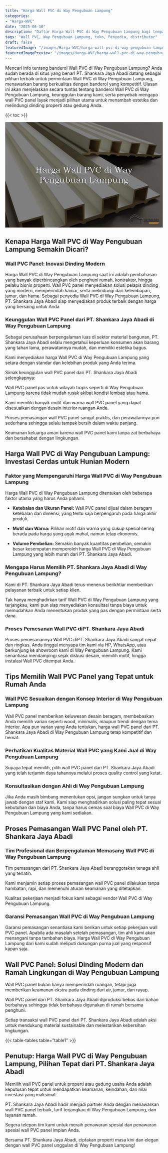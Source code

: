 ```yaml
---
title: "Harga Wall PVC di Way Pengubuan Lampung"
categories:
- "Harga-WVC"
date: "2025-06-10"
description: "Daftar Harga Wall PVC di Way Pengubuan Lampung bagi tempat tinggal, perkantoran, dan gerai. Panel unggulan, variasi motif, warna modern, dengan servis instalasi oleh teknisi ahli serta kepastian resmi!|Jasa penyediaan Wall PVC di Way Pengubuan Lampung bagi keperluan rumah, office, atau ritel, beserta material berkualitas dan penempatan oleh teknisi profesional dan kepastian resmi.|Alternatif Wall PVC di Way Pengubuan Lampung yang terbukti untuk hunian, perkantoran, serta gerai, bersama panel terbaik dan instalasi ditangani oleh tim ahli serta garansi resmi.|Penyediaan Wall PVC di Way Pengubuan Lampung bagi rumah, perkantoran, serta gerai, beserta material berkualitas dan pemasangan oleh tenaga ahli ahli, disertai beserta jaminan resmi.}"
tags: "Wall PVC, Way Pengubuan Lampung, toko, Penyedia, distributor"
draft: false
featuredImage: "/images/Harga-WVC/harga-wall-pvc-di-way-pengubuan-lampung.png"
featuredImagePreview: "/images/Harga-WVC/harga-wall-pvc-di-way-pengubuan-lampung.png"
---
```


Mencari info tentang banderol Wall PVC di Way Pengubuan Lampung? Anda sudah berada di situs yang benar! PT. Shankara Jaya Abadi datang sebagai pilihan terbaik untuk permintaan Wall PVC di Way Pengubuan Lampung, menawarkan barang berkualitas dengan banderol yang kompetitif. Ulasan ini akan menjelaskan secara tuntas tentang banderol Wall PVC di Way Pengubuan Lampung, keunggulan barang kami, serta penyebab mengapa wall PVC panel layak menjadi pilihan utama untuk menambah estetika dan melindungi dinding properti atau gedung Anda.

{{< toc >}}

![Harga Wall PVC di Way Pengubuan Lampung](/images/Harga-WVC/Harga-Wall-PVC-di-Way-Pengubuan-Lampung.png)

## Kenapa Harga Wall PVC di Way Pengubuan Lampung Semakin Dicari?

### Wall PVC Panel: Inovasi Dinding Modern

Harga Wall PVC di Way Pengubuan Lampung saat ini adalah pembahasan yang banyak diperbincangkan oleh penghuni rumah, kontraktor, hingga pelaku bisnis properti. Wall PVC panel menyediakan solusi pelapis dinding yang modern, memperindah kamar, serta melindungi dari kelembapan, jamur, dan hama. Sebagai penyedia Wall PVC di Way Pengubuan Lampung, PT. Shankara Jaya Abadi siap menyediakan produk terbaik dengan harga yang bersaing untuk Anda

### Keunggulan Wall PVC Panel dari PT. Shankara Jaya Abadi di Way Pengubuan Lampung

Sebagai perusahaan berpengalaman luas di sektor material bangunan, PT. Shankara Jaya Abadi selalu mengetahui keperluan konsumen akan barang yang tahan lama, perawatannya mudah, dan memiliki estetika bagus.

Kami menyediakan harga Wall PVC di Way Pengubuan Lampung yang setara dengan standar dan kelebihan produk yang Anda terima.

Simak keunggulan wall PVC panel dari PT. Shankara Jaya Abadi selengkapnya:

Wall PVC panel pas untuk wilayah tropis seperti di Way Pengubuan Lampung karena tidak mudah rusak akibat kondisi lembap atau hama.

Kami memiliki banyak motif dan warna wall PVC panel yang dapat disesuaikan dengan desain interior ruangan Anda.

Proses pemasangan wall PVC panel sangat praktis, dan perawatannya pun sederhana sehingga selalu tampak bersih dalam waktu panjang.

Keamanan keluarga aman karena wall PVC panel kami tanpa zat berbahaya dan bersahabat dengan lingkungan.

## Harga Wall PVC di Way Pengubuan Lampung: Investasi Cerdas untuk Hunian Modern

### Faktor yang Mempengaruhi Harga Wall PVC di Way Pengubuan Lampung

Harga Wall PVC di Way Pengubuan Lampung ditentukan oleh beberapa faktor utama yang harus Anda pahami.

- **Ketebalan dan Ukuran Panel:** Wall PVC panel dijual dalam beragam ketebalan dan dimensi, yang tentu saja berpengaruh pada harga akhir produk.

- **Motif dan Warna:** Pilihan motif dan warna yang cukup spesial sering berada pada harga yang agak mahal, namun tetap ekonomis.

- **Volume Pembelian:** Semakin banyak kuantitas pembelian, semakin besar kesempatan memperoleh harga Wall PVC di Way Pengubuan Lampung yang lebih murah dari PT. Shankara Jaya Abadi.

### Mengapa Harus Memilih PT. Shankara Jaya Abadi di Way Pengubuan Lampung?

Kami di PT. Shankara Jaya Abadi terus-menerus berikhtiar memberikan pelayanan terbaik untuk setiap klien.

Tak hanya menghadirkan tarif Wall PVC di Way Pengubuan Lampung yang terjangkau, kami pun siap menyediakan konsultasi tanpa biaya untuk memudahkan Anda menentukan produk yang pas dengan permintaan serta dana.

### Proses Pemesanan Wall PVC diPT. Shankara Jaya Abadi

Proses pemesanannya Wall PVC diPT. Shankara Jaya Abadi sangat cepat dan ringkas. Anda tinggal menyapa tim kami via HP, WhatsApp, atau berkunjung ke showroom kami di Way Pengubuan Lampung. Kami senantiasa mendampingi sejak diskusi desain, memilih motif, hingga instalasi Wall PVC ditempat Anda.

## Tips Memilih Wall PVC Panel yang Tepat untuk Rumah Anda

### Wall PVC Sesuaikan dengan Konsep Interior di Way Pengubuan Lampung

Wall PVC panel memberikan keluwesan desain beragam, membebaskan Anda memilih varian seperti wood, minimalis, maupun trendi dengan tema interior. Apa pun varian yang Anda tentukan, harga wall PVC panel dari PT. Shankara Jaya Abadi di Way Pengubuan Lampung tetap kompetitif dan hemat.

### Perhatikan Kualitas Material Wall PVC yang Kami Jual di Way Pengubuan Lampung

Supaya tepat memilih, pilih wall PVC panel dari PT. Shankara Jaya Abadi yang telah terjamin daya tahannya melalui proses quality control yang ketat.

### Konsultasikan dengan Ahli di Way Pengubuan Lampung

Jika Anda masih bimbang menentukan opsi, jangan sungkan untuk tanya jawab dengan staf kami. Kami siap menghadirkan solusi paling tepat sesuai kebutuhan dan biaya Anda, tanpa harus cemas soal biaya Wall PVC di Way Pengubuan Lampung yang kami sediakan.

## Proses Pemasangan Wall PVC Panel oleh PT. Shankara Jaya Abadi

### Tim Profesional dan Berpengalaman Memasang Wall PVC di Way Pengubuan Lampung

Tim pemasangan dari PT. Shankara Jaya Abadi beranggotakan tenaga ahli yang terlatih.

Kami menjamin setiap proses pemasangan wall PVC panel dilakukan tanpa hambatan, rapi, dan memenuhi aturan keamanan yang ditetapkan.

Kualitas pekerjaan menjadi fokus kami sebagai vendor Wall PVC di Way Pengubuan Lampung.

### Garansi Pemasangan Wall PVC di Way Pengubuan Lampung

Garansi pemasangan senantiasa kami berikan untuk setiap pekerjaan wall PVC panel. Apabila ada masalah setelah pemasangan, tim ahli kami akan menangani tanpa tambahan biaya. Harga Wall PVC di Way Pengubuan Lampung dari kami sudah meliputi dukungan purna jual yang responsif kapan saja.

## Wall PVC Panel: Solusi Dinding Modern dan Ramah Lingkungan di Way Pengubuan Lampung

Wall PVC panel bukan hanya memperindah ruangan, tetapi juga memberikan keamanan ekstra pada dinding dari air, jamur, dan rayap.

Wall PVC panel dari PT. Shankara Jaya Abadi diproduksi bebas dari bahan berbahaya sehingga tidak berbahaya digunakan di rumah bersama penghuni.

Setiap transaksi wall PVC panel dari PT. Shankara Jaya Abadi adalah aksi untuk mendukung material sustainable dan melestarikan kebersihan lingkungan.

{{< table-tables table="table1" >}}

## Penutup: Harga Wall PVC di Way Pengubuan Lampung, Pilihan Tepat dari PT. Shankara Jaya Abadi

Memilih wall PVC panel untuk properti atau gedung usaha Anda adalah keputusan tepat untuk mendapatkan keamanan, keindahan, dan nilai investasi yang maksimal.

PT. Shankara Jaya Abadi hadir menjadi partner Anda dengan menawarkan wall PVC panel terbaik, tarif terjangkau di Way Pengubuan Lampung, dan layanan ramah.

Segera telepon tim kami untuk meraih penawaran spesial dan penawaran spesial wall PVC panel impian Anda.

Bersama PT. Shankara Jaya Abadi, ciptakan properti masa kini dan elegan dengan wall PVC panel unggulan di Way Pengubuan Lampung!
